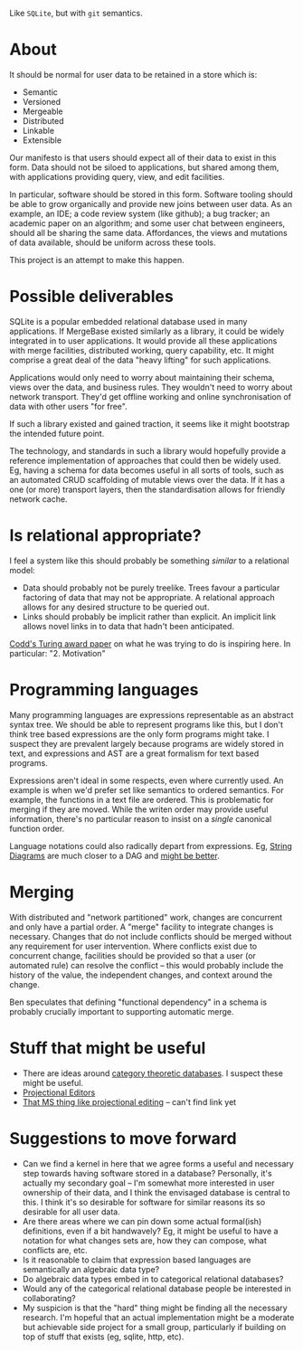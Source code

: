 
Like `SQLite`, but with `git` semantics.


# About

It should be normal for user data to be retained in a store which is:

* Semantic
* Versioned
* Mergeable
* Distributed
* Linkable
* Extensible

Our manifesto is that users should expect all of their data to exist in this form. Data should not be siloed to applications, but shared among them, with applications providing query, view, and edit facilities. 

In particular, software should be stored in this form. Software tooling should be able to grow organically and provide new joins between user data. As an example, an IDE; a code review system (like github); a bug tracker; an academic paper on an algorithm; and some user chat between engineers, should all be sharing the same data. Affordances, the views and mutations of data available, should be uniform across these tools.

This project is an attempt to make this happen.


# Possible deliverables

SQLite is a popular embedded relational database used in many applications. If MergeBase existed similarly as a library, it could be widely integrated in to user applications. It would provide all these applications with merge facilities, distributed working, query capability, etc. It might comprise a great deal of the data "heavy lifting" for such applications. 

Applications would only need to worry about maintaining their schema, views over the data, and business rules. They wouldn't need to worry about network transport. They'd get offline working and online synchronisation of data with other users "for free". 

If such a library existed and gained traction, it seems like it might bootstrap the intended future point. 

The technology, and standards in such a library would hopefully provide a reference implementation of approaches that could then be widely used. Eg, having a schema for data becomes useful in all sorts of tools, such as an automated CRUD scaffolding of mutable views over the data. If it has a one (or more) transport layers, then the standardisation allows for friendly network cache.

# Is relational appropriate?

I feel a system like this should probably be something _similar_ to a relational model:

* Data should probably not be purely treelike. Trees favour a particular factoring of data that may not be appropriate. A relational approach allows for any desired structure to be queried out.
* Links should probably be implicit rather than explicit. An implicit link allows novel links in to data that hadn't been anticipated.

[Codd's Turing award paper](https://pdfs.semanticscholar.org/d206/89e9acfdb34326d21bd3ac339d9966cefae3.pdf) on what he was trying to do is inspiring here. In particular: "2. Motivation"

# Programming languages

Many programming languages are expressions representable as an abstract syntax tree. We should be able to represent programs like this, but I don't think tree based expressions are the only form programs might take. I suspect they are prevalent largely because programs are widely stored in text, and expressions and AST are a great formalism for text based programs.

Expressions aren't ideal in some respects, even where currently used. An example is when we'd prefer set like semantics to ordered semantics. For example, the functions in a text file are ordered. This is problematic for merging if they are moved. While the writen order may provide useful information, there's no particular reason to insist on a _single_ canonical function order. 

Language notations could also radically depart from expressions. Eg, [String Diagrams](http://chalkdustmagazine.com/features/linear-algebra-diagrams/) are much closer to a DAG and [might be better](https://graphicallinearalgebra.net/2017/04/24/why-string-diagrams/).

# Merging

With distributed and "network partitioned" work, changes are concurrent and only have a partial order. A "merge" facility to integrate changes is necessary. Changes that do not include conflicts should be merged without any requirement for user intervention. Where conflicts exist due to concurrent change, facilities should be provided so that a user (or automated rule) can resolve the conflict – this would probably include the history of the value, the independent changes, and context around the change.

Ben speculates that defining "functional dependency" in a schema is probably crucially important to supporting automatic merge.

# Stuff that might be useful

* There are ideas around [category theoretic databases](http://math.mit.edu/~dspivak/informatics/talks/CTDBIntroductoryTalk). I suspect these might be useful. 
* [Projectional Editors](https://martinfowler.com/bliki/ProjectionalEditing.html)
* [That MS thing like projectional editing]() – can't find link yet

# Suggestions to move forward

* Can we find a kernel in here that we agree forms a useful and necessary step towards having software stored in a database? Personally, it's actually my secondary goal – I'm somewhat more interested in user ownership of their data, and I think the envisaged database is central to this. I think it's so desirable for software for similar reasons its so desirable for all user data.
* Are there areas where we can pin down some actual formal(ish) definitions, even if a bit handwavely? Eg, it might be useful to have a notation for what changes sets are, how they can compose, what conflicts are, etc.
* Is it reasonable to claim that expression based languages are semantically an algebraic data type?
* Do algebraic data types embed in to categorical relational databases?
* Would any of the categorical relational database people be interested in collaborating?
* My suspicion is that the "hard" thing might be finding all the necessary research. I'm hopeful that an actual implementation might be a moderate but achievable side project for a small group, particularly if building on top of stuff that exists (eg, sqlite, http, etc).

